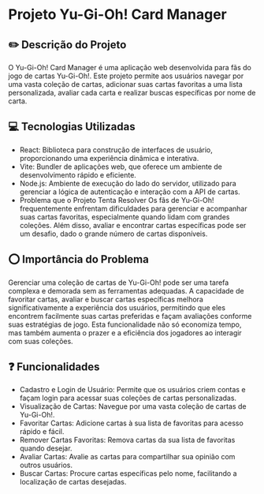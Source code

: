 # Projeto Yu-Gi-Oh! Card Manager

## ✏️ Descrição do Projeto
O Yu-Gi-Oh! Card Manager é uma aplicação web desenvolvida para fãs do jogo de cartas Yu-Gi-Oh!. Este projeto permite aos usuários navegar por uma vasta coleção de cartas, adicionar suas cartas favoritas a uma lista personalizada, avaliar cada carta e realizar buscas específicas por nome de carta.

## 💻 Tecnologias Utilizadas
- React: Biblioteca para construção de interfaces de usuário, proporcionando uma experiência dinâmica e interativa.
- Vite: Bundler de aplicações web, que oferece um ambiente de desenvolvimento rápido e eficiente.
- Node.js: Ambiente de execução do lado do servidor, utilizado para gerenciar a lógica de autenticação e interação com a API de cartas.
- Problema que o Projeto Tenta Resolver
    Os fãs de Yu-Gi-Oh! frequentemente enfrentam dificuldades para gerenciar e acompanhar suas cartas favoritas, especialmente quando lidam com grandes coleções. Além disso, avaliar e encontrar cartas específicas pode ser um desafio, dado o grande número de cartas disponíveis.

## ⭕ Importância do Problema
Gerenciar uma coleção de cartas de Yu-Gi-Oh! pode ser uma tarefa complexa e demorada sem as ferramentas adequadas. A capacidade de favoritar cartas, avaliar e buscar cartas específicas melhora significativamente a experiência dos usuários, permitindo que eles encontrem facilmente suas cartas preferidas e façam avaliações conforme suas estratégias de jogo. Esta funcionalidade não só economiza tempo, mas também aumenta o prazer e a eficiência dos jogadores ao interagir com suas coleções.

## ❓ Funcionalidades
- Cadastro e Login de Usuário: Permite que os usuários criem contas e façam login para acessar suas coleções de cartas personalizadas.
- Visualização de Cartas: Navegue por uma vasta coleção de cartas de Yu-Gi-Oh!.
- Favoritar Cartas: Adicione cartas à sua lista de favoritas para acesso rápido e fácil.
- Remover Cartas Favoritas: Remova cartas da sua lista de favoritas quando desejar.
- Avaliar Cartas: Avalie as cartas para compartilhar sua opinião com outros usuários.
- Buscar Cartas: Procure cartas específicas pelo nome, facilitando a localização de cartas desejadas.
